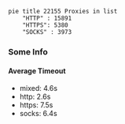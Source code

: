 
```mermaid
pie title 22155 Proxies in list
    "HTTP" : 15891
    "HTTPS": 5380
    "SOCKS" : 3973
```

### Some Info
#### Average Timeout

- mixed: 4.6s
- http: 2.6s
- https: 7.5s
- socks: 6.4s